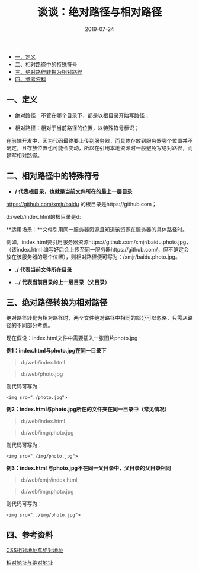 ﻿---
layout: post
title: "谈谈：绝对路径与相对路径"
date: 2019-07-24  
description: "绝对路径与相对路径"
tag: 计算机知识
---

- [一、定义](#%E4%B8%80%E5%AE%9A%E4%B9%89)
- [二、相对路径中的特殊符号](#%E4%BA%8C%E7%9B%B8%E5%AF%B9%E8%B7%AF%E5%BE%84%E4%B8%AD%E7%9A%84%E7%89%B9%E6%AE%8A%E7%AC%A6%E5%8F%B7)
- [三、绝对路径转换为相对路径](#%E4%B8%89%E7%BB%9D%E5%AF%B9%E8%B7%AF%E5%BE%84%E8%BD%AC%E6%8D%A2%E4%B8%BA%E7%9B%B8%E5%AF%B9%E8%B7%AF%E5%BE%84)
- [四、参考资料](#%E5%9B%9B%E5%8F%82%E8%80%83%E8%B5%84%E6%96%99)

## 一、定义

- 绝对路径：不管在哪个目录下，都是以根目录开始写路径；

- 相对路径：相对于当前路径的位置，以特殊符号标识；

在前端开发中，因为代码最终要上传到服务器，而具体存放到服务器哪个位置并不确定，且存放位置也可能会变动，所以在引用本地资源时一般避免写绝对路径，而是写相对路径。

## 二、相对路径中的特殊符号

- **/ 代表根目录，也就是当前文件所在的最上一层目录**

https://github.com/xmjr/baidu  的根目录是https://github.com； 

d:/web/index.html的根目录是d:

**适用场景：**文件引用同一服务器资源且知道该资源在服务器的具体路径时。

例如，index.html要引用服务器资源https://github.com/xmjr/baidu.photo.jpg，（该index.html
编写好后会上传至同一服务器https://github.com/，但不确定会放在该服务器的哪个位置），则相对路径便可写为：/xmjr/baidu.photo.jpg。

- **./ 代表当前文件所在目录**

- **../ 代表当前目录的上一层目录（父目录）**


## 三、绝对路径转换为相对路径

绝对路径转化为相对路径时，两个文件绝对路径中相同的部分可以忽略，只需从路径的不同部分考虑。

现在假设：index.html文件中需要插入一张图片photo.jpg

**例1：index.html与photo.jpg在同一目录下**

> d:/web/index.html

> d:/web/photo.jpg

则代码可写为：

    <img src="./photo.jpg">

**例2：index.html与photo.jpg所在的文件夹在同一目录中（常见情况）**

> d:/web/index.html

> d:/web/img/photo.jpg

则代码可写为：

    <img src="./img/photo.jpg">

**例3：index.html 与photo.jpg不在同一父目录中，父目录的父目录相同**

> d:/web/xmjr/index.html

> d:/web/img/photo.jpg

则代码可写为：

    <img src="../img/photo.jpg">


## 四、参考资料

[CSS相对地址与绝对地址](https://blog.csdn.net/gxq741718618/article/details/21658237)

[相对地址与绝对地址](https://www.cnblogs.com/coconutGirl/p/8324081.html) 


